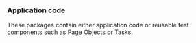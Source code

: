 ### Application code
 
These packages contain either application code or reusable test components such as Page Objects or Tasks.